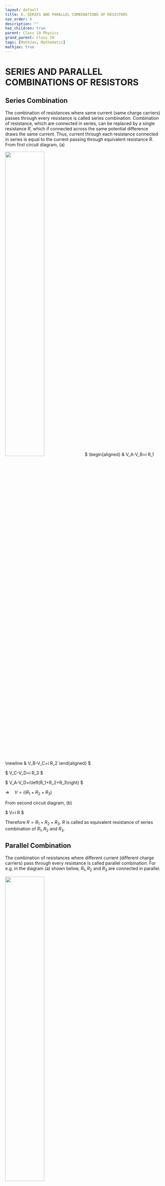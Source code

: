 ```yaml
---
layout: default
title: 6. SERIES AND PARALLEL COMBINATIONS OF RESISTORS
nav_order: 6
description: ""
has_children: true
parent: Class 10 Physics
grand_parent: Class 10
tags: [MathJax, Mathematic]
mathjax: true
---
```


# SERIES AND PARALLEL COMBINATIONS OF RESISTORS

## Series Combination

The combination of resistances where same current (same charge carriers) passes through every resistance is called series combination.
Combination of resistance, which are connected in series, can be replaced by a single resistance $R$, which if connected across the same potential difference draws the same current. Thus, current through each resistance connected in series is equal to the current passing through equivalent resistance $R$.
From first circuit diagram, (a)

<img src="./images/series.png" width="50%" />
$
\begin{aligned}
& V_A-V_B=i R_1 \newline
& V_B-V_C=i R_2
\end{aligned}
$

$
V_C-V_D=i R_3
$


$
V_A-V_D=i\left(R_1+R_2+R_3\right)
$


$\Rightarrow \quad V=i\left(R_1+R_2+R_3\right)$


From second circuit diagram, (b)

$
V=i R
$


Therefore $R=R_1+R_2+R_3$.
$R$ is called as equivalent resistance of series combination of $R_1, R_2$ and $R_3$.

## Parallel Combination

The combination of resistances where different current (different charge carriers) pass through every resistance is called parallel combination. For e.g. in the diagram (a) shown below, $R_1, R_2$ and $R_3$ are connected in parallel.

<img src="./images/parallel.png" width="50%" />

Combination of resistances, which are connected in parallel, can be replaced by a single resistance $R$. If connected across the same potential difference, the total current flowing into the parallel combination of resistances is equal to current through equivalent resistance R.
From first circuit diagram (a)
(a)

And $\quad i=i_1+i_2+i_3$
On solving these equations, we get,

$
i=\frac{V}{R_1}+\frac{V}{R_2}+\frac{V}{R_3}
$

from second circuit diagram, if R is the equivalent of $R_1, R_2$ and $R_3$ then

$
V=i R
$


Therefore, $\frac{1}{\mathrm{R}}=\frac{1}{\mathrm{R}_1}+\frac{1}{\mathrm{R}_2}+\frac{1}{\mathrm{R}_3}$
Thus, $R$ is called as equivalent resistance of parallel combination of $R_1, R_2$ and $R_3$.

<font color="#7612ce"><b>$\sigma$ Illustration 7 :</b></font>

<img src="./images/illustration-7.png" width="30%"/>

What is the resistance between $A$ and $B$ in the given network ?  
**Solution**: For the two resistors in parallel $\frac{1}{R}=\frac{1}{3}+\frac{1}{6}=\frac{2}{6}+\frac{1}{6}=\frac{3}{6}$ or $\mathrm{R}=2 \Omega$.
This is in series with $8 \Omega$, so $\mathrm{R}_{\mathrm{AB}}=2 \Omega+8 \Omega=10 \Omega$

<font color="#7612ce"><b>$\sigma$ Illustration 8 :</b></font>


Three resistance of $12 \Omega, 16 \Omega$ and $20 \Omega$ are connected in parallel. What resistance must be connected in series with this combination to give a total resistance of $25 \Omega$ ?

**Solution**: The resistance R of the parallel combination is given by

$
\begin{aligned}
& \frac{1}{R}=\frac{1}{R_1}+\frac{1}{R_2}+\frac{1}{R_3}=\frac{1}{12}+\frac{1}{16}+\frac{1}{20} \newline
& =\frac{20}{240}+\frac{15}{240}+\frac{12}{240}=\frac{47}{240}
\end{aligned}
$

or $\quad R=5.11 \Omega$
Then, $R_x+R=25$
or $\quad R_x=25-5.11=19.89 \Omega$


<font color="#7612ce"><b>$\sigma$ Illustration 9 :</b></font>

Consider the circuit shown in the figure. Calculate the current through $3 \Omega$ resistor.

<img src="./images/illustration-10.png" width="60%"/>

**Solution**: The $3 \Omega$ resistor and the $6 \Omega$ resistor are joined in parallel. Their equivalent resistance is

$
R_{\mathrm{eq}}=\frac{3 \times 6}{3+6}=2 \Omega
$


Thus, the two resistors may be replaced by a single resistor of resistance $2 \Omega$. The circuit can be redrawn as shown in the figure. The two resistors in the figure are joined in series. The equivalent resistance is

$
\mathrm{R}=4 \Omega+2 \Omega=6 \Omega
$


The current through the battery is $\mathrm{i}=\frac{12}{6}=2 \mathrm{~A}$
The current through the battery and the $4 \Omega$ resistor is 2 A . This current is divided in the two resistors ( $3 \Omega$ and $6 \Omega$ ) which are joined in parallel.
Using $i_1=\frac{R_2 i}{R_1+R_2}$,
the current through the $3 \Omega$ resistor is

$
i_1=\frac{6 \times 2}{3+6}=\frac{12}{9}=1.33 \mathrm{~A} .
$

<font color="#7612ce"><b>$\sigma$ Illustration 10 :</b></font>

For the given circuit. Find (i) the value of resistance $R_3$. (ii) the current flowing across resistor $R_3$.


<img src="./images/illustration-10.png" width="60%"/>

**Solution**: Potential difference across $\mathrm{R}_1=2 \times 5=10 \mathrm{~V}$.
$\therefore$ Potential difference across $\mathrm{R}_2$
and $R_3=15-10=5 \mathrm{~V}$
Let the current flowing across $\mathrm{R}_3$ be $\mathrm{I}_3$ and current flowing across $R_2$ be $I_2$.

$
\begin{array}{r}
I_2+I_3=2 \newline
\text { Or, } I_2=2-I_3
\end{array}
$


Potential difference across $R_2$ and $R_3$ is same.

$
\begin{aligned}
& \therefore I_2 R_2=I_3 R_3=5 \newline
& \Rightarrow\left(2-I_3\right) 4=I_3 R_3 \newline
& \Rightarrow\left(2-I_3\right) 4=5 \newline
& \Rightarrow I_3=2-5 / 4=3 / 4 \mathrm{~A}
\end{aligned}
$


And $I_3 R_3=5$

$
\Rightarrow R_3=\frac{5}{I_3}=\frac{5}{3 / 4}=\frac{20}{3} \Omega
$

$\therefore$ Value of resistor $\mathrm{R}_3=20 / 3 \Omega$
Value of current through $\mathrm{R}_3=0.75 \mathrm{~A}$.

<font color="#7612ce"><b>$\sigma$ Illustration 11 :</b></font>

In the diagram, cell and the ammeter both have negligible resistance. The resistors are identical with the switch $k$ open, the ammeter reads 0.6 A . What will be the ammeter reading when the switch is closed?

<img src="./images/illustration-11.png" width="30%"/>

**Solution**: When switch K is open, effective resistance is given by

$
=\frac{R \times R}{R+R}=\frac{R}{2}
$


If battery emf is assumed to be $V$

$
\begin{aligned}
& \mathrm{V}=0.6 \mathrm{R} / 2 \newline
& \mathrm{R}=\mathrm{V} / 0.3 \quad \ldots \text { (i) }
\end{aligned}
$


When the switch is closed,
Effective resistance becomes, $R_{\text {eq }}$

$
\frac{1}{R_{e q}}=\frac{3}{R} \text { or } R_{e q}=\frac{R}{3}
$


Let current flowing through the Ammeter be I,

$
\begin{aligned}
& I R_{e q}=V \newline
\Rightarrow & 1 \frac{R}{3}=V \newline
\Rightarrow & I=\frac{3 V}{R}=\frac{3 V}{V / 0.3}=3 \times 0.3=0.9 \mathrm{~A} .
\end{aligned}
$


<font color="#7612ce"><b>$\sigma$ Illustration 12:</b></font>

In the given circuit, find the value of $I$, when $R_1=$ $1 \Omega, R_2=2 \Omega, R_3=3 \Omega$.

<img src="./images/illustration-12.1.png" width="80%"/>

**Solution**:
The circuit can be redrawn as shown, where

<img src="./images/illustration-12.2.png" width="50%"/>

$
\begin{aligned}
& R_{\text {eq }} \text { is, } \frac{1}{R_{\text {eq }}}=1+\frac{1}{2}+\frac{1}{3}=\frac{11}{6} \newline
& R_{\text {eq }}=\frac{6}{11} \Omega \newline
& \mathrm{R}_{\text {res }}=3 \mathrm{R}_{\text {eq }}=\frac{18}{11} \Omega \newline
& \mathrm{I}=\frac{\mathrm{V}}{\mathrm{R}_{\text {res }}}=\frac{20}{18 / 11}=\frac{110}{9} \mathrm{~A}
\end{aligned}
$


<font color="#7612ce"><b>$\sigma$ Illustration 13:</b></font>

In given circuit, $R=1 \Omega$ and ammeter shows reading of 7 amperes, then find the value of $V$.

<img src="./images/illustration-13.1.png" width="50%"/>

**Solution**: The resistance across $A B=2 / 3 \Omega$
Similarly resistance across $B C=2 / 3 \Omega$
The circuit can be reduced to simplified circuit,

<img src="./images/illustration-13.2.png" width="110%"/>

Thus total resistance $=11 / 7 \Omega$ Then, $V=I R=7 \times\left(\frac{11}{7}\right)=11$ volt

<font color="#7612ce"><b>Exercise 5:</b></font>

(i). Join three resistances of $2 \Omega$ each, such that the total resistance of the circuit is $3 \Omega$.  
(ii). How will you connect three resistors of $2 \Omega, 3 \Omega$ and $5 \Omega$ respectively to obtain a equivalent resistance of $2.5 \Omega$ ? Draw the diagram to show arrangement.  
(iii). If 3 resistors having values $2 \Omega, 3 \Omega$ and $5 \Omega$ are in parallel, then will the value of total resistance be less than $2 \Omega$ or greater than $5 \Omega$ or lie between $2 \Omega$ and $5 \Omega$ ?  
